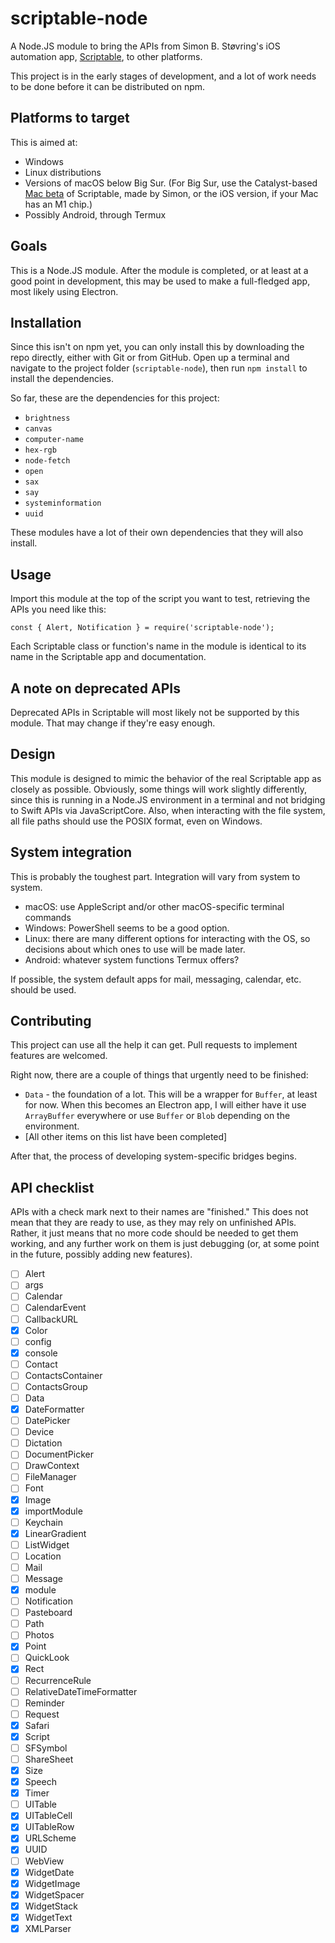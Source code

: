 # scriptable-node

A Node.JS module to bring the APIs from Simon B. Støvring's iOS automation app, [Scriptable](https://scriptable.app), to other platforms.

This project is in the early stages of development, and a lot of work needs to be done before it can be distributed on npm.

## Platforms to target

This is aimed at:

- Windows
- Linux distributions
- Versions of macOS below Big Sur. (For Big Sur, use the Catalyst-based [Mac beta](https://scriptable.app/mac-beta/) of Scriptable, made by Simon, or the iOS version, if your Mac has an M1 chip.)
- Possibly Android, through Termux

## Goals

This is a Node.JS module. After the module is completed, or at least at a good point in development, this may be used to make a full-fledged app, most likely using Electron.

## Installation

Since this isn't on npm yet, you can only install this by downloading the repo directly, either with Git or from GitHub. Open up a terminal and navigate to the project folder (`scriptable-node`), then run `npm install` to install the dependencies.

So far, these are the dependencies for this project:

- `brightness`
- `canvas`
- `computer-name`
- `hex-rgb`
- `node-fetch`
- `open`
- `sax`
- `say`
- `systeminformation`
- `uuid`

These modules have a lot of their own dependencies that they will also install.

## Usage

Import this module at the top of the script you want to test, retrieving the APIs you need like this:

```
const { Alert, Notification } = require('scriptable-node');
```

Each Scriptable class or function's name in the module is identical to its name in the Scriptable app and documentation.

## A note on deprecated APIs

Deprecated APIs in Scriptable will most likely not be supported by this module. That may change if they're easy enough.

## Design

This module is designed to mimic the behavior of the real Scriptable app as closely as possible. Obviously, some things will work slightly differently, since this is running in a Node.JS environment in a terminal and not bridging to Swift APIs via JavaScriptCore. Also, when interacting with the file system, all file paths should use the POSIX format, even on Windows.

## System integration

This is probably the toughest part. Integration will vary from system to system. 

- macOS: use AppleScript and/or other macOS-specific terminal commands
- Windows: PowerShell seems to be a good option.
- Linux: there are many different options for interacting with the OS, so decisions about which ones to use will be made later.
- Android: whatever system functions Termux offers?

If possible, the system default apps for mail, messaging, calendar, etc. should be used.

## Contributing

This project can use all the help it can get. Pull requests to implement features are welcomed.

Right now, there are a couple of things that urgently need to be finished:

- `Data` - the foundation of a lot. This will be a wrapper for `Buffer`, at least for now. When this becomes an Electron app, I will either have it use `ArrayBuffer` everywhere or use `Buffer` or `Blob` depending on the environment.
- [All other items on this list have been completed]

After that, the process of developing system-specific bridges begins.

## API checklist

APIs with a check mark next to their names are "finished." This does not mean that they are ready to use, as they may rely on unfinished APIs. Rather, it just means that no more code should be needed to get them working, and any further work on them is just debugging (or, at some point in the future, possibly adding new features).

- [ ] Alert
- [ ] args
- [ ] Calendar
- [ ] CalendarEvent
- [ ] CallbackURL
- [x] Color
- [ ] config
- [x] console
- [ ] Contact
- [ ] ContactsContainer
- [ ] ContactsGroup
- [ ] Data
- [x] DateFormatter
- [ ] DatePicker
- [ ] Device
- [ ] Dictation
- [ ] DocumentPicker
- [ ] DrawContext
- [ ] FileManager
- [ ] Font
- [x] Image
- [x] importModule
- [ ] Keychain
- [x] LinearGradient
- [ ] ListWidget
- [ ] Location
- [ ] Mail
- [ ] Message
- [x] module
- [ ] Notification
- [ ] Pasteboard
- [ ] Path
- [ ] Photos
- [x] Point
- [ ] QuickLook
- [x] Rect
- [ ] RecurrenceRule
- [ ] RelativeDateTimeFormatter
- [ ] Reminder
- [ ] Request
- [x] Safari
- [x] Script
- [ ] SFSymbol
- [ ] ShareSheet
- [x] Size
- [x] Speech
- [x] Timer
- [ ] UITable
- [x] UITableCell
- [x] UITableRow
- [x] URLScheme
- [x] UUID
- [ ] WebView
- [x] WidgetDate
- [x] WidgetImage
- [x] WidgetSpacer
- [x] WidgetStack
- [x] WidgetText
- [x] XMLParser